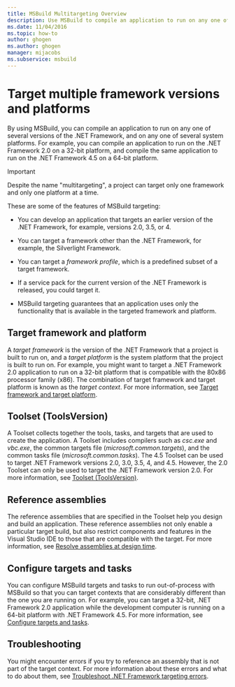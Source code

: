 ```yaml
---
title: MSBuild Multitargeting Overview
description: Use MSBuild to compile an application to run on any one of several versions of the .NET Framework, and on any one of several system platforms.
ms.date: 11/04/2016
ms.topic: how-to
author: ghogen
ms.author: ghogen
manager: mijacobs
ms.subservice: msbuild
---
```

# Target multiple framework versions and platforms

By using MSBuild, you can compile an application to run on any one of several versions of the .NET Framework, and on any one of several system platforms. For example, you can compile an application to run on the .NET Framework 2.0 on a 32-bit platform, and compile the same application to run on the .NET Framework 4.5 on a 64-bit platform.

> [!IMPORTANT]
> Despite the name "multitargeting", a project can target only one framework and only one platform at a time.

 These are some of the features of MSBuild targeting:

- You can develop an application that targets an earlier version of the .NET Framework, for example, versions 2.0, 3.5, or 4.

- You can target a framework other than the .NET Framework, for example, the Silverlight Framework.

- You can target a *framework profile*, which is a predefined subset of a target framework.

- If a service pack for the current version of the .NET Framework is released, you could target it.

- MSBuild targeting guarantees that an application uses only the functionality that is available in the targeted framework and platform.

## Target framework and platform

 A *target framework* is the version of the .NET Framework that a project is built to run on, and a *target platform* is the system platform that the project is built to run on.  For example, you might want to target a .NET Framework 2.0 application to run on a 32-bit platform that is compatible with the 80x86 processor family (x86). The combination of target framework and target platform is known as the *target context*. For more information, see [Target framework and target platform](../msbuild/msbuild-target-framework-and-target-platform.md).

## Toolset (ToolsVersion)

 A Toolset collects together the tools, tasks, and targets that are used to create the application. A Toolset includes compilers such as *csc.exe* and *vbc.exe*, the common targets file (*microsoft.common.targets*), and the common tasks file (*microsoft.common.tasks*). The 4.5 Toolset can be used to target .NET Framework versions 2.0, 3.0, 3.5, 4, and 4.5. However, the 2.0 Toolset can only be used to target the .NET Framework version 2.0. For more information, see [Toolset (ToolsVersion)](../msbuild/msbuild-toolset-toolsversion.md).

## Reference assemblies

 The reference assemblies that are specified in the Toolset help you design and build an application. These reference assemblies not only enable a particular target build, but also restrict components and features in the Visual Studio IDE to those that are compatible with the target. For more information, see [Resolve assemblies at design time](../msbuild/resolving-assemblies-at-design-time.md).

## Configure targets and tasks

 You can configure MSBuild targets and tasks to run out-of-process with MSBuild so that you can target contexts that are considerably different than the one you are running on.  For example, you can target a 32-bit, .NET Framework 2.0 application while the development computer is running on a 64-bit platform with .NET Framework 4.5. For more information, see [Configure targets and tasks](../msbuild/configure-tasks.md).

## Troubleshooting

 You might encounter errors if you try to reference an assembly that is not part of the target context. For more information about these errors and what to do about them, see [Troubleshoot .NET Framework targeting errors](../msbuild/troubleshooting-dotnet-framework-targeting-errors.md).

